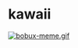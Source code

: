 # kawaii
[![bobux-meme.gif](https://i.postimg.cc/xd3HHxd2/bobux-meme.gif)](https://postimg.cc/kVDBPy81)

